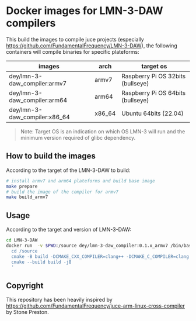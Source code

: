 # Docker images for LMN-3-DAW compilers

This build the images to compile juce projects (especially
https://github.com/FundamentalFrequency/LMN-3-DAW), the following containers
will compile binaries for specific plateforms:

| images                        | arch   | target os                         |
| ----------------------------- | ------ | --------------------------------- |
| dey/lmn-3-daw_compiler:armv7  | armv7  | Raspberry Pi OS 32bits (bullseye) |
| dey/lmn-3-daw_compiler:arm64  | arm64  | Raspberry Pi OS 64bits (bullseye) |
| dey/lmn-3-daw_compiler:x86_64 | x86_64 | Ubuntu 64bits (22.04)             |

> Note: Target OS is an indication on which OS LMN-3 will run and the minimum
> version required of glibc dependency.

## How to build the images

According to the target of the LMN-3-DAW to build:

```bash
# install armv7 and arm64 plateforms and build base image
make prepare
# build the image of the compiler for armv7
make build_armv7
```

## Usage

According to the target and version of LMN-3-DAW:

```bash
cd LMN-3-DAW
docker run  -v $PWD:/source dey/lmn-3-daw_compiler:0.1.x_armv7 /bin/bash -c '
  cd /source
  cmake -B build -DCMAKE_CXX_COMPILER=clang++ -DCMAKE_C_COMPILER=clang -DCMAKE_BUILD_TYPE=Debug -DPACKAGE_TESTS=OFF
  cmake --build build -j8
  '
```

## Copyright

This repository has been heavily inspired by
https://github.com/FundamentalFrequency/juce-arm-linux-cross-compiler by Stone
Preston.
